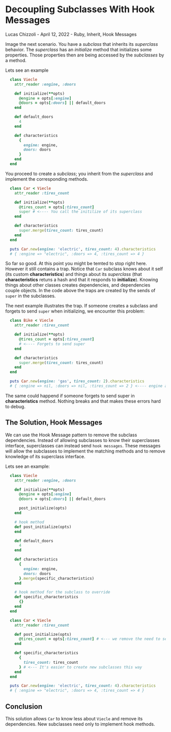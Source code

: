 # Decoupling Subclasses With Hook Messages

Lucas Chizzoli - April 12, 2022 - Ruby, Inherit, Hook Messages

Image the next scenario. You have a _subclass_ that inherits its _superclass_ behavior.
The _superclass_ has an _initialize_ method that initializes some properties. Those properties then are
being accessed by the _subclasses_ by a method.

Lets see an example

```ruby
  class Viecle
    attr_reader :engine, :doors

    def initialize(**opts)
      @engine = opts[:engine]
      @doors = opts[:doors] || default_doors
    end

    def default_doors
      4
    end

    def characteristics
      {
        engine: engine,
        doors: doors
      }
    end
  end
```

You proceed to create a _subclass_; you inherit from the _superclass_ and implement the corresponding methods.

```ruby
  class Car < Viecle
    attr_reader :tires_count

    def initialize(**opts)
      @tires_count = opts[:tires_count]
      super # <---- You call the initilize of its superclass
    end

    def characteristics
      super.merge(tires_count: tires_count)
    end
  end

  puts Car.new(engine: 'electric', tires_count: 4).characteristics
  # { :engine => "electric", :doors => 4, :tires_count => 4 }
```

So far so good. At this point you might be temted to stop right here. However it still contains a trap.
Notice that `Car` subclass knows about it self (its custom **characteristics**) and things about its _superclass_
(that **characteristics** retuns a hash and that it responds to **initialize**).
Knowing things about other classes creates dependencies, and dependencies couple objects. In the code above the traps are created by the sends
of `super` in the subclasses.

The next example illustrates the trap. If someone creates a subclass and forgets to send `super` when initializing,
we encounter this problem:

```ruby
  class Bike < Viecle
    attr_reader :tires_count

    def initialize(**opts)
      @tires_count = opts[:tires_count]
      # <---- Forgets to send super
    end

    def characteristics
      super.merge(tires_count: tires_count)
    end
  end

  puts Car.new(engine: 'gas', tires_count: 2).characteristics
  # { :engine => nil, :doors => nil, :tires_count => 2 } <---- engine and doors didn't get initialized
```

The same could happend if someone forgets to send super in **characteristics** method. Nothing breaks and that makes these errors hard to debug.

## The Solution, Hook Messages

We can use the Hook Message pattern to remove the subclass dependencies. Instead of allowing subclasses to know their superclasses interface,
superclasses can instead send `hook messages`. These messages will allow the subclasses to implement the matching methods and to remove knowledge of its superclass interface.

Lets see an example:

```ruby
  class Viecle
    attr_reader :engine, :doors

    def initialize(**opts)
      @engine = opts[:engine]
      @doors = opts[:doors] || default_doors

      post_initialize(opts)
    end

    # hook method
    def post_initialize(opts)
    end

    def default_doors
      4
    end

    def characteristics
      {
        engine: engine,
        doors: doors
      }.merge(specific_characteristics)
    end

    # hook method for the subclass to override
    def specific_characteristics
      {}
    end
  end

  class Car < Viecle
    attr_reader :tires_count

    def post_initialize(opts)
      @tires_count = opts[:tires_count] # <--- we remove the need to send super
    end

    def specific_characteristics
      {
        tires_count: tires_count
      } # <--- It's easier to create new subclasses this way
    end
  end

  puts Car.new(engine: 'electric', tires_count: 4).characteristics
  # { :engine => "electric", :doors => 4, :tires_count => 4 }
```

## Conclusion

This solution allows `Car` to know less about `Viecle` and remove its dependencies.
New subclasses need only to implement hook methods.
